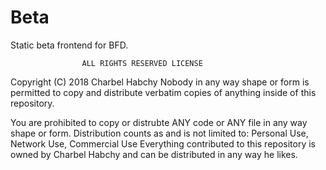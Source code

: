 # Beta
Static beta frontend for BFD.

                    ALL RIGHTS RESERVED LICENSE

 Copyright (C) 2018 Charbel Habchy
 Nobody in any way shape or form is permitted to copy and distribute verbatim copies
 of anything inside of this repository.

 You are prohibited to copy or distrubte ANY code or ANY file in any way shape or form.
 Distribution counts as and is not limited to: Personal Use, Network Use, Commercial Use
 Everything contributed to this repository is owned by Charbel Habchy and can be distributed in any way he likes.
